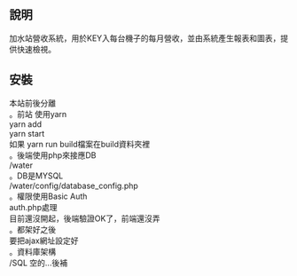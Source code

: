 ## 說明  

加水站營收系統，用於KEY入每台機子的每月營收，並由系統產生報表和圖表，提供快速檢視。

## 安裝
本站前後分離  
。前站 使用yarn  
yarn add  
yarn start  
如果 yarn run build檔案在build資料夾裡  
。後端使用php來接應DB  
/water  
。DB是MYSQL  
/water/config/database_config.php  
。權限使用Basic Auth   
auth.php處理  
目前還沒開起，後端驗證OK了，前端還沒弄  
。都架好之後  
要把ajax網址設定好  
。資料庫架構  
/SQL 空的...後補  

